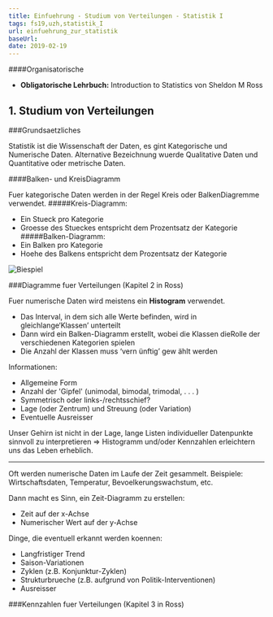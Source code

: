 ```yaml
---
title: Einfuehrung - Studium von Verteilungen - Statistik I
tags: fs19,uzh,statistik_I
url: einfuehrung_zur_statistik
baseUrl: 
date: 2019-02-19
---
```

####Organisatorische

- **Obligatorische Lehrbuch:**  Introduction to Statistics von Sheldon M Ross


## 1. Studium von Verteilungen

###Grundsaetzliches

Statistik ist die Wissenschaft der Daten, es gint Kategorische und Numerische Daten. Alternative Bezeichnung wuerde Qualitative Daten und Quantitative oder metrische Daten.

####Balken- und KreisDiagramm

Fuer kategorische Daten werden in der Regel Kreis oder BalkenDiagremme verwendet.
#####Kreis-Diagramm:
- Ein Stueck pro Kategorie 
- Groesse des Stueckes entspricht dem Prozentsatz der Kategorie
#####Balken-Diagramm:
- Ein Balken pro Kategorie
- Hoehe des Balkens entspricht dem Prozentsatz der Kategorie

 ![Biespiel](https://screenshotscdn.firefoxusercontent.com/images/67190737-abd1-4f50-b382-bca93288db17.png) 


###Diagramme fuer Verteilungen
(Kapitel 2 in Ross)

Fuer numerische Daten wird meistens ein **Histogram**  verwendet.
- Das Interval, in dem sich alle Werte befinden, wird in gleichlange‘Klassen’ unterteilt
- Dann wird ein Balken-Diagramm erstellt, wobei die Klassen dieRolle der verschiedenen Kategorien spielen
- Die Anzahl der Klassen muss ‘vern ̈unftig’ gew ̈ahlt werden

Informationen:
- Allgemeine Form
- Anzahl der 'Gipfel' (unimodal, bimodal, trimodal, . . . )
- Symmetrisch oder links-/rechtsschief?
- Lage (oder Zentrum) und Streuung (oder Variation)
- Eventuelle Ausreisser

Unser Gehirn ist nicht in der Lage, lange Listen individueller Datenpunkte sinnvoll zu interpretieren ⇒ Histogramm und/oder Kennzahlen erleichtern uns das Leben erheblich.

---

Oft werden numerische Daten im Laufe der Zeit gesammelt. Beispiele: Wirtschaftsdaten, Temperatur, Bevoelkerungswachstum, etc.

Dann macht es Sinn, ein Zeit-Diagramm zu erstellen:
- Zeit auf der x-Achse
- Numerischer Wert auf der y-Achse

Dinge, die eventuell erkannt werden koennen:
- Langfristiger Trend
- Saison-Variationen
- Zyklen (z.B. Konjunktur-Zyklen)
- Strukturbrueche (z.B. aufgrund von Politik-Interventionen)
- Ausreisser

###Kennzahlen fuer Verteilungen
(Kapitel 3 in Ross)



